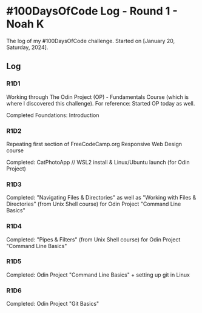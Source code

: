 # #100DaysOfCode Log - Round 1 - Noah K

The log of my #100DaysOfCode challenge. Started on [January 20, Saturday, 2024].

## Log

### R1D1 
Working through The Odin Project (OP) - Fundamentals Course (which is where I discovered this challenge). For reference: Started OP today as well. 

Completed Foundations: Introduction

### R1D2
Repeating first section of FreeCodeCamp.org Responsive Web Design course

Completed: CatPhotoApp // WSL2 install & Linux/Ubuntu launch (for Odin Project)

### R1D3
Completed: "Navigating Files & Directories" as well as "Working with Files & Directories" (from Unix Shell course) for Odin Project "Command Line Basics"

### R1D4
Completed: "Pipes & Filters" (from Unix Shell course) for Odin Project "Command Line Basics"

### R1D5
Completed: Odin Project "Command Line Basics" + setting up git in Linux

### R1D6
Completed: Odin Project "Git Basics"
